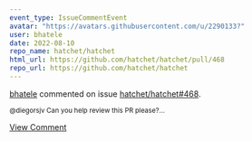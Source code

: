 ```yaml
---
event_type: IssueCommentEvent
avatar: "https://avatars.githubusercontent.com/u/2290133?"
user: bhatele
date: 2022-08-10
repo_name: hatchet/hatchet
html_url: https://github.com/hatchet/hatchet/pull/468
repo_url: https://github.com/hatchet/hatchet
---
```


<a href='https://github.com/bhatele' target='_blank'>bhatele</a> commented on issue <a href='https://github.com/hatchet/hatchet/pull/468' target='_blank'>hatchet/hatchet#468</a>.

<small>@diegorsjv Can you help review this PR please?...</small>

<a href='https://github.com/hatchet/hatchet/pull/468' target='_blank'>View Comment</a>